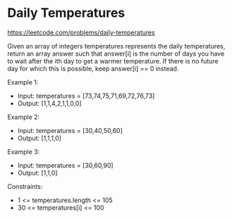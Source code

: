 # Daily Temperatures
https://leetcode.com/problems/daily-temperatures

Given an array of integers temperatures represents the daily temperatures, return an array answer such that answer[i] is the number of days you have to wait after the ith day to get a warmer temperature. If there is no future day for which this is possible, keep answer[i] == 0 instead.

 
Example 1:
* Input: temperatures = [73,74,75,71,69,72,76,73]  
* Output: [1,1,4,2,1,1,0,0]


Example 2:
* Input: temperatures = [30,40,50,60]
* Output: [1,1,1,0]


Example 3:
* Input: temperatures = [30,60,90]
* Output: [1,1,0]
 

Constraints:
* 1 <= temperatures.length <= 105
* 30 <= temperatures[i] <= 100
